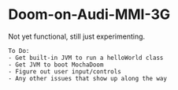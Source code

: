 # Doom-on-Audi-MMI-3G
 
Not yet functional, still just experimenting.

```
To Do:
- Get built-in JVM to run a helloWorld class
- Get JVM to boot MochaDoom
- Figure out user input/controls
- Any other issues that show up along the way
```
